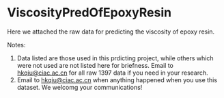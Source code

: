 # ViscosityPredOfEpoxyResin
Here we attached the raw data for predicting the viscosity of epoxy resin.

Notes:
1. Data listed are those used in this prdicting project, while others which were not used are not listed here for briefness. Email to hkqiu@ciac.ac.cn for all raw 1397 data if you need in your research.
2. Email to hkqiu@ciac.ac.cn when anything happened when you use this dataset. We welcomg your communications!
